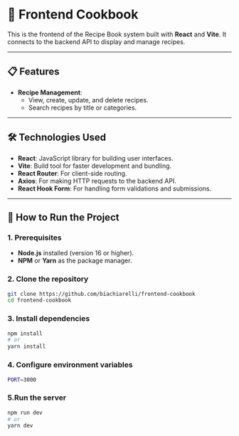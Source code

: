 # 🍴 Frontend Cookbook

This is the frontend of the Recipe Book system built with **React** and **Vite**. It connects to the backend API to display and manage recipes.

---

## 📋 Features

- **Recipe Management**:
  - View, create, update, and delete recipes.
  - Search recipes by title or categories.


---

## 🛠️ Technologies Used

- **React**: JavaScript library for building user interfaces.
- **Vite**: Build tool for faster development and bundling.
- **React Router**: For client-side routing.
- **Axios**: For making HTTP requests to the backend API.
- **React Hook Form**: For handling form validations and submissions.

---

## 🚀 How to Run the Project

### 1. Prerequisites

- **Node.js** installed (version 16 or higher).
- **NPM** or **Yarn** as the package manager.

### 2. Clone the repository

```bash
git clone https://github.com/biachiarelli/frontend-cookbook
cd frontend-cookbook
```


### 3. Install dependencies

```bash
npm install
# or
yarn install
```

### 4. Configure environment variables

```bash
PORT=3000
```

### 5.Run the server
```bash
npm run dev
# or
yarn dev
```

